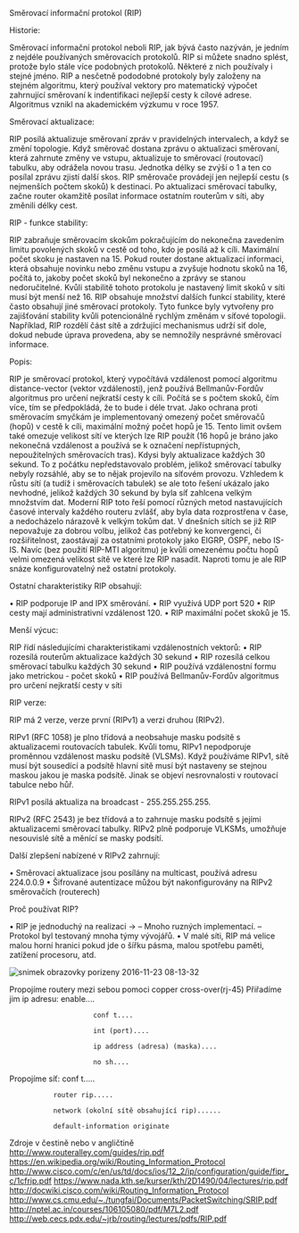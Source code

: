 Směrovací informační protokol (RIP)

Historie:

Směrovací informační protokol neboli RIP, jak bývá často nazýván, je jedním z nejdéle používaných směrovacích protokolů. RIP si můžete snadno splést, protože bylo stále více podobných protokolů. Některé z nich používaly i stejné jméno. RIP a nesčetně 
pododobné protokoly byly založeny na stejném algoritmu, který používal vektory pro matematický výpočet zahrnující směrovaní k
indentifikaci nejlepší cesty k cílové adrese. Algoritmus vznikl na akademickém výzkumu v roce 1957.

Směrovací aktualizace:

RIP posílá aktualizuje směrovaní zpráv v pravidelných intervalech, a když se změní topologie. Když směrovač dostana zprávu o 
aktualizaci směrovaní, která zahrnute změny ve vstupu, aktualizuje to směrovací (routovací) tabulku, aby odrážela novou trasu. 
Jednotka délky se zvýší o 1 a ten co posílal zprávu zjistí další skos. RIP směrovače provádejí jen nejlepší cestu 
(s nejmenších počtem skoků) k destinaci. Po aktualizaci směrovací tabulky, začne router okamžitě posílat informace ostatním 
routerům v síti, aby změnili délky cest.

RIP - funkce stability:

RIP zabraňuje směrovacím skokům pokračujícím do nekonečna zavedením limitu povolených skoků v cestě od toho, kdo je posílá až k cíli. Maximální počet skoku je nastaven na 15. Pokud router dostane aktualizací informaci, která obsahuje novinku nebo změnu vstupu a zvyšuje hodnotu skoků na 16, počítá to, jakoby počet skoků byl nekonečno a zprávy se stanou nedoručitelné. Kvůli stabilitě tohoto protokolu je nastavený limit skoků v síti musí být menší než 16.
RIP obsahuje množství dalších funkcí stability, které často obsahují jiné směrovací protokoly. Tyto funkce byly vytvořeny 
pro zajišťování stability kvůli potencionálně rychlým změnám v síťové topologii. Například, RIP rozdělí část sítě 
a zdržující mechanismus udrží siť dole, dokud nebude úprava provedena, aby se nemnožily nesprávné směrovací informace. 

Popis:

RIP je směrovací protokol, který vypočítává vzdálenost pomocí algoritmu distance-vector (vektor vzdálenosti), jenž používá Bellmanův-Fordův algoritmus pro určení nejkratší cesty k cíli. Počítá se s počtem skoků, čím více, tím se předpokládá, že to bude i déle trvat. Jako ochrana proti směrovacím smyčkám je implementovaný omezený počet směrovačů (hopů) v cestě k cíli, maximální možný počet hopů je 15. Tento limit ovšem také omezuje velikost sítí ve kterých lze RIP použít (16 hopů je bráno jako nekonečná vzdálenost a používá se k označení nepřístupných, nepoužitelných směrovacích tras).
Kdysi byly aktualizace každých 30 sekund. To z počátku nepředstavovalo problém, jelikož směrovací tabulky nebyly rozsáhlé, aby se to nějak projevilo na síťovém provozu. Vzhledem k růstu sítí (a tudíž i směrovacích tabulek) se ale toto řešení ukázalo jako nevhodné, jelikož každých 30 sekund by byla síť zahlcena velkým množstvím dat. Moderní RIP toto řeší pomocí různých metod nastavujících časové intervaly každého routeru zvlášť, aby byla data rozprostřena v čase, a nedocházelo nárazově k velkým tokům dat.
V dnešních sítích se již RIP nepovažuje za dobrou volbu, jelikož čas potřebný ke konvergenci, či rozšiřitelnost, zaostávají za ostatními protokoly jako EIGRP, OSPF, nebo IS-IS. Navíc (bez použití RIP-MTI algoritmu) je kvůli omezenému počtu 
hopů velmi omezená velikost sítě ve které lze RIP nasadit. Naproti tomu je ale RIP snáze konfigurovatelný než ostatní protokoly. 

Ostatní charakteristiky RIP obsahují:

• RIP podporuje IP and IPX směrování.
• RIP využívá UDP port 520
• RIP cesty mají administrativní vzdálenost 120.
• RIP maximální počet skoků je 15.

Menší výcuc:

RIP řídí následujícími charakteristikami vzdálenostních vektorů:
• RIP rozesílá routerům aktualizace každých 30 sekund
• RIP rozesílá celkou směrovací tabulku každých 30 sekund
• RIP používá vzdálenostní formu jako metrickou - počet skoků
• RIP používá Bellmanův-Fordův algoritmus pro určení 
nejkratší cesty v síti

RIP verze:

RIP má 2 verze, verze první (RIPv1) a verzi druhou (RIPv2).

RIPv1 (RFC 1058) je plno třídová a neobsahuje masku podsítě s aktualizacemi 
routovacích tabulek. Kvůli tomu, RIPv1 nepodporuje proměnnou vzdálenost 
masku podsítě (VLSMs). Když používáme RIPv1, sítě musí být sousedící a 
podsítě hlavní sitě musí být nastaveny se stejnou maskou jakou je maska 
podsítě. Jinak se objeví nesrovnalosti v routovací tabulce nebo hůř.

RIPv1 posílá aktualiza na broadcast - 255.255.255.255.

RIPv2 (RFC 2543) je bez třídová a to zahrnuje masku podsítě s jejími 
aktualizacemi směrovací tabulky. RIPv2 plně podporuje VLKSMs, umožňuje 
nesouvislé sítě a měnící se masky podsítí.

Další zlepšení nabízené v RIPv2 zahrnují:

• Směrovací aktualizace jsou posílány na multicast, používá adresu 224.0.0.9
• Šifrované autentizace můžou být nakonfigurovány na RIPv2 směrovačích (routerech)

Proč používat RIP?

• RIP je jednoduchý na realizaci →
– Mnoho ruzných implementací.
– Protokol byl testovaný mnoha týmy vývojářů.
• V malé síti, RIP má velice malou horní hranici pokud
jde o šířku pásma, malou spotřebu paměti,
zatížení procesoru, atd.

![snimek obrazovky porizeny 2016-11-23 08-13-32](https://cloud.githubusercontent.com/assets/11191013/20553426/e4cd93b2-b154-11e6-9a84-a03f674c2ba0.png)

Propojíme routery mezi sebou pomoci copper cross-over(rj-45)
Přiřadíme jim ip adresu: enable....

                         conf t....
                         
                         int (port)....
                         
                         ip address (adresa) (maska)....
                         
                         no sh....
                         
Propojíme síť: conf t.....

               router rip.....
               
               network (okolní sítě obsahující rip)......
               
               default-information originate

Zdroje v čestině nebo v angličtině
http://www.routeralley.com/guides/rip.pdf
https://en.wikipedia.org/wiki/Routing_Information_Protocol
http://www.cisco.com/c/en/us/td/docs/ios/12_2/ip/configuration/guide/fipr_c/1cfrip.pdf
https://www.nada.kth.se/kurser/kth/2D1490/04/lectures/rip.pdf
http://docwiki.cisco.com/wiki/Routing_Information_Protocol
http://www.cs.cmu.edu/~./tungfai/Documents/PacketSwitching/SRIP.pdf
http://nptel.ac.in/courses/106105080/pdf/M7L2.pdf
http://web.cecs.pdx.edu/~jrb/routing/lectures/pdfs/RIP.pdf
